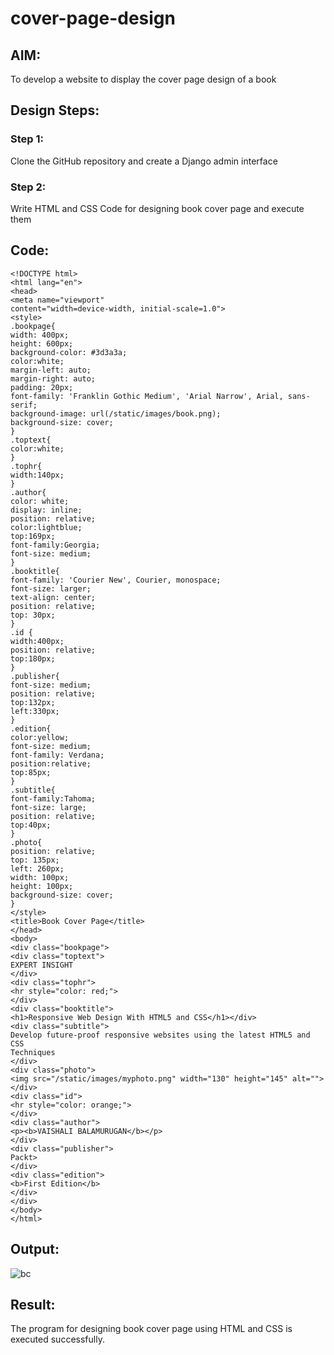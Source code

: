 # cover-page-design
## AIM:
To develop a website to display the cover page design of a book

## Design Steps:

### Step 1:
Clone the GitHub repository and create a Django admin interface
### Step 2:
Write HTML and CSS Code for designing book cover page and execute them

## Code:
```
<!DOCTYPE html>
<html lang="en">
<head>
<meta name="viewport"
content="width=device-width, initial-scale=1.0">
<style>
.bookpage{
width: 400px;
height: 600px;
background-color: #3d3a3a;
color:white;
margin-left: auto;
margin-right: auto;
padding: 20px;
font-family: 'Franklin Gothic Medium', 'Arial Narrow', Arial, sans-serif;
background-image: url(/static/images/book.png);
background-size: cover;
}
.toptext{
color:white;
}
.tophr{
width:140px;
}
.author{
color: white;
display: inline;
position: relative;
color:lightblue;
top:169px;
font-family:Georgia;
font-size: medium;
}
.booktitle{
font-family: 'Courier New', Courier, monospace;
font-size: larger;
text-align: center;
position: relative;
top: 30px;
}
.id {
width:400px;
position: relative;
top:180px;
}
.publisher{
font-size: medium;
position: relative;
top:132px;
left:330px;
}
.edition{
color:yellow;
font-size: medium;
font-family: Verdana;
position:relative;
top:85px;
}
.subtitle{
font-family:Tahoma;
font-size: large;
position: relative;
top:40px;
}
.photo{
position: relative;
top: 135px;
left: 260px;
width: 100px;
height: 100px;
background-size: cover;
}
</style>
<title>Book Cover Page</title>
</head>
<body>
<div class="bookpage">
<div class="toptext">
EXPERT INSIGHT
</div>
<div class="tophr">
<hr style="color: red;">
</div>
<div class="booktitle">
<h1>Responsive Web Design With HTML5 and CSS</h1></div>
<div class="subtitle">
Develop future-proof responsive websites using the latest HTML5 and CSS
Techniques
</div>
<div class="photo">
<img src="/static/images/myphoto.png" width="130" height="145" alt="">
</div>
<div class="id">
<hr style="color: orange;">
</div>
<div class="author">
<p><b>VAISHALI BALAMURUGAN</b></p>
</div>
<div class="publisher">
Packt>
</div>
<div class="edition">
<b>First Edition</b>
</div>
</div>
</body>
</html>
```
## Output:
![bc](https://user-images.githubusercontent.com/119390134/214789391-57b5ea72-0e37-4689-b512-86a36c736d72.png)
## Result:
The program for designing book cover page using HTML and CSS is executed successfully.
